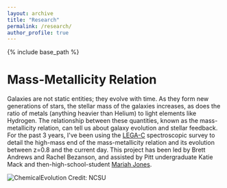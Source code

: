 ```yaml
---
layout: archive
title: "Research"
permalink: /research/
author_profile: true
---
```

{% include base_path %}

Mass-Metallicity Relation
======
Galaxies are not static entities; they evolve with time. As they form new generations of stars, the stellar mass of the galaxies increases, as does the ratio of metals (anything heavier than Helium) to light elements like Hydrogen. The relationship between these quantities, known as the mass-metallicity relation, can tell us about galaxy evolution and stellar feedback. For the past 3 years, I've been using the [LEGA-C](https://www2.mpia-hd.mpg.de/home/legac/) spectroscopic survey to detail the high-mass end of the mass-metallicity relation and its evolution between z=0.8 and the current day. This project has been led by Brett Andrews and Rachel Bezanson, and assisted by Pitt undergraduate Katie Mack and then-high-school-student [Mariah Jones](https://www.today.com/tmrw/how-high-school-senior-mariah-jones-became-scientific-researcher-t211429). 

![ChemicalEvolution](https://user-images.githubusercontent.com/43174828/128586317-f53aecf3-e27d-418d-af1d-32e60b23ee5a.png)
Credit: NCSU
